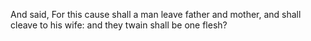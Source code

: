 And said, For this cause shall a man leave father and mother, and shall cleave to his wife: and they twain shall be one flesh?
